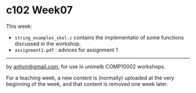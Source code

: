  c102 Week07
=======
This week:
   * `string_examples_skel.c` contains the implementatio of
             some functions discussed in the workshop.
   * `assignment1.pdf` : advices for assignment 1
  


------------------------------------------------------------

by anhvir@gmail.com, for use in unimelb COMP10002 workshops.

For a teaching week, a new content is (normally) uploaded at the very beginning of the week, and that content is removed one week later.
